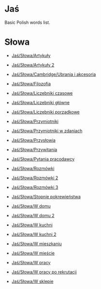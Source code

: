 Jaś
===

Basic Polish words list.

# Słowa

* [Jaś/Słowa/Artykuły](</Jaś/Słowa/Artykuły.txt>)

* [Jaś/Słowa/Artykuły 2](</Jaś/Słowa/Artykuły 2.txt>)

* [Jaś/Słowa/Cambridge/Ubrania i akcesoria](</Jaś/Słowa/Cambridge/Ubrania i akcesoria.txt>)

* [Jaś/Słowa/Filozofia](</Jaś/Słowa/Filozofia.txt>)

* [Jaś/Słowa/Liczebniki czasowe](</Jaś/Słowa/Liczebniki czasowe.txt>)

* [Jaś/Słowa/Liczebniki główne](</Jaś/Słowa/Liczebniki główne.txt>)

* [Jaś/Słowa/Liczebniki porządkowe](</Jaś/Słowa/Liczebniki porządkowe.txt>)

* [Jaś/Słowa/Przymiotniki](</Jaś/Słowa/Przymiotniki.txt>)

* [Jaś/Słowa/Przymiotniki w zdaniach](</Jaś/Słowa/Przymiotniki w zdaniach.txt>)

* [Jaś/Słowa/Przysłowia](</Jaś/Słowa/Przysłowia.txt>)

* [Jaś/Słowa/Przywitania](</Jaś/Słowa/Przywitania.txt>)

* [Jaś/Słowa/Pytania pracodawcy](</Jaś/Słowa/Pytania pracodawcy.txt>)

* [Jaś/Słowa/Rozmówki](</Jaś/Słowa/Rozmówki.txt>)

* [Jaś/Słowa/Rozmówki 2](</Jaś/Słowa/Rozmówki 2.txt>)

* [Jaś/Słowa/Rozmówki 3](</Jaś/Słowa/Rozmówki 3.txt>)

* [Jaś/Słowa/Stopnie pokrewieństwa](</Jaś/Słowa/Stopnie pokrewieństwa.txt>)

* [Jaś/Słowa/W domu](</Jaś/Słowa/W domu.txt>)

* [Jaś/Słowa/W domu 2](</Jaś/Słowa/W domu 2.txt>)

* [Jaś/Słowa/W kuchni](</Jaś/Słowa/W kuchni.txt>)

* [Jaś/Słowa/W kuchni 2](</Jaś/Słowa/W kuchni 2.txt>)

* [Jaś/Słowa/W mieszkaniu](</Jaś/Słowa/W mieszkaniu.txt>)

* [Jaś/Słowa/W mieście](</Jaś/Słowa/W mieście.txt>)

* [Jaś/Słowa/W pracy](</Jaś/Słowa/W pracy.txt>)

* [Jaś/Słowa/W pracy po rekrutacji](</Jaś/Słowa/W pracy po rekrutacji.txt>)

* [Jaś/Słowa/W sklepie](</Jaś/Słowa/W sklepie.txt>)

